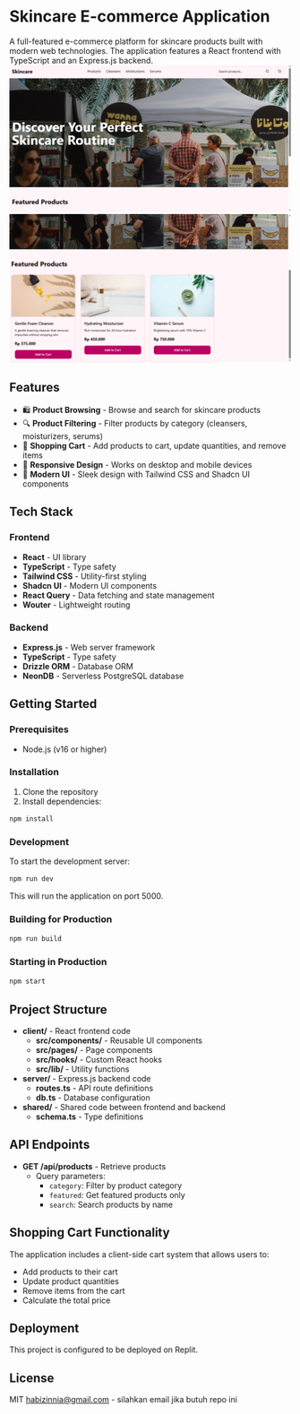 
# Skincare E-commerce Application

A full-featured e-commerce platform for skincare products built with modern web technologies. The application features a React frontend with TypeScript and an Express.js backend.
![Logo Skincare](page.png)
![Logo Skincare](page1.png)

## Features

- 🛍️ **Product Browsing** - Browse and search for skincare products
- 🔍 **Product Filtering** - Filter products by category (cleansers, moisturizers, serums)
- 🛒 **Shopping Cart** - Add products to cart, update quantities, and remove items
- 💯 **Responsive Design** - Works on desktop and mobile devices
- 🎨 **Modern UI** - Sleek design with Tailwind CSS and Shadcn UI components

## Tech Stack

### Frontend
- **React** - UI library
- **TypeScript** - Type safety
- **Tailwind CSS** - Utility-first styling
- **Shadcn UI** - Modern UI components
- **React Query** - Data fetching and state management
- **Wouter** - Lightweight routing

### Backend
- **Express.js** - Web server framework
- **TypeScript** - Type safety
- **Drizzle ORM** - Database ORM
- **NeonDB** - Serverless PostgreSQL database

## Getting Started

### Prerequisites
- Node.js (v16 or higher)

### Installation
1. Clone the repository
2. Install dependencies:
```bash
npm install
```

### Development
To start the development server:
```bash
npm run dev
```
This will run the application on port 5000.

### Building for Production
```bash
npm run build
```

### Starting in Production
```bash
npm start
```

## Project Structure
- **client/** - React frontend code
  - **src/components/** - Reusable UI components
  - **src/pages/** - Page components
  - **src/hooks/** - Custom React hooks
  - **src/lib/** - Utility functions
- **server/** - Express.js backend code
  - **routes.ts** - API route definitions
  - **db.ts** - Database configuration
- **shared/** - Shared code between frontend and backend
  - **schema.ts** - Type definitions

## API Endpoints
- **GET /api/products** - Retrieve products
  - Query parameters:
    - `category`: Filter by product category
    - `featured`: Get featured products only
    - `search`: Search products by name

## Shopping Cart Functionality
The application includes a client-side cart system that allows users to:
- Add products to their cart
- Update product quantities
- Remove items from the cart
- Calculate the total price

## Deployment
This project is configured to be deployed on Replit.

## License
MIT
habizinnia@gmail.com - silahkan email jika butuh repo ini
